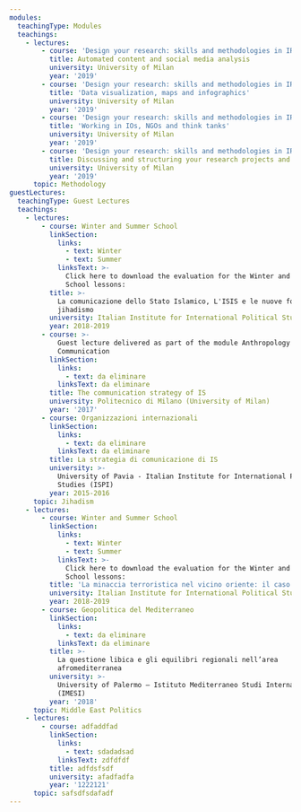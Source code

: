 ```yaml
---
modules:
  teachingType: Modules
  teachings:
    - lectures:
        - course: 'Design your research: skills and methodologies in IR'
          title: Automated content and social media analysis
          university: University of Milan
          year: '2019'
        - course: 'Design your research: skills and methodologies in IR'
          title: 'Data visualization, maps and infographics'
          university: University of Milan
          year: '2019'
        - course: 'Design your research: skills and methodologies in IR'
          title: 'Working in IOs, NGOs and think tanks'
          university: University of Milan
          year: '2019'
        - course: 'Design your research: skills and methodologies in IR'
          title: Discussing and structuring your research projects and dissertations
          university: University of Milan
          year: '2019'
      topic: Methodology
guestLectures:
  teachingType: Guest Lectures
  teachings:
    - lectures:
        - course: Winter and Summer School
          linkSection:
            links:
              - text: Winter
              - text: Summer
            linksText: >-
              Click here to download the evaluation for the Winter and Summer
              School lessons:
          title: >-
            La comunicazione dello Stato Islamico, L'ISIS e le nuove forme del
            jihadismo
          university: Italian Institute for International Political Studies (ISPI)
          year: 2018-2019
        - course: >-
            Guest lecture delivered as part of the module Anthropology of
            Communication
          linkSection:
            links:
              - text: da eliminare
            linksText: da eliminare
          title: The communication strategy of IS
          university: Politecnico di Milano (University of Milan)
          year: '2017'
        - course: Organizzazioni internazionali
          linkSection:
            links:
              - text: da eliminare
            linksText: da eliminare
          title: La strategia di comunicazione di IS
          university: >-
            University of Pavia - Italian Institute for International Political
            Studies (ISPI)
          year: 2015-2016
      topic: Jihadism
    - lectures:
        - course: Winter and Summer School
          linkSection:
            links:
              - text: Winter
              - text: Summer
            linksText: >-
              Click here to download the evaluation for the Winter and Summer
              School lessons:
          title: 'La minaccia terroristica nel vicino oriente: il caso dell’Egitto'
          university: Italian Institute for International Political Studies (ISPI)
          year: 2018-2019
        - course: Geopolitica del Mediterraneo
          linkSection:
            links:
              - text: da eliminare
            linksText: da eliminare
          title: >-
            La questione libica e gli equilibri regionali nell’area
            afromediterranea
          university: >-
            University of Palermo – Istituto Mediterraneo Studi Internazionali
            (IMESI)
          year: '2018'
      topic: Middle East Politics
    - lectures:
        - course: adfaddfad
          linkSection:
            links:
              - text: sdadadsad
            linksText: zdfdfdf
          title: adfdsfsdf
          university: afadfadfa
          year: '1222121'
      topic: safsdfsdafadf
---
```


